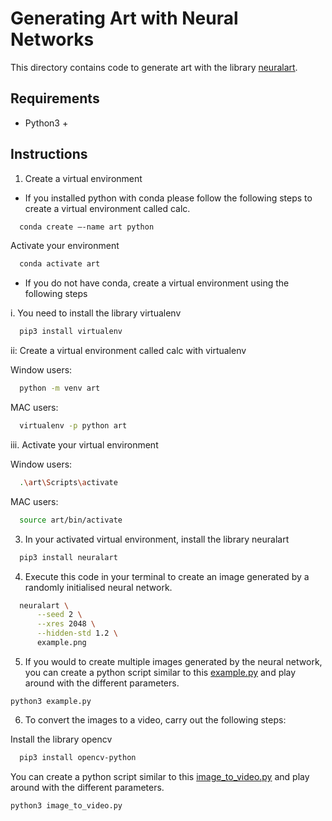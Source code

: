 # Generating Art with Neural Networks

This directory contains code to generate art with the library [neuralart](https://pypi.org/project/neuralart/).

## Requirements
- Python3 +

## Instructions
1. Create a virtual environment 

- If you installed python with conda please follow the following steps to create a virtual environment called calc.
```bash
  conda create –-name art python
```

Activate your environment
```bash
  conda activate art
```

- If you do not have conda, create a virtual environment using the following steps

i. You need to install the library virtualenv
```bash
  pip3 install virtualenv
```

ii: Create a virtual environment called calc with virtualenv

Window users:
```bash
  python -m venv art
```

MAC users:
```bash
  virtualenv -p python art
```

iii. Activate your virtual environment

Window users:
```bash
  .\art\Scripts\activate
```

MAC users:
```bash
  source art/bin/activate
```

3. In your activated virtual environment, install the library neuralart
```bash
  pip3 install neuralart
```

4. Execute this code in your terminal to create an image generated by a randomly initialised neural network.
```bash
  neuralart \
      --seed 2 \
      --xres 2048 \
      --hidden-std 1.2 \
      example.png
```

5. If you would to create multiple images generated by the neural network, you can create a python script similar to this [example.py](??) and play around with the different parameters.  

```
python3 example.py
```

6. To convert the images to a video, carry out the following steps:

Install the library opencv 

```bash
  pip3 install opencv-python
```

You can create a python script similar to this [image_to_video.py](??) and play around with the different parameters.

```
python3 image_to_video.py
```
